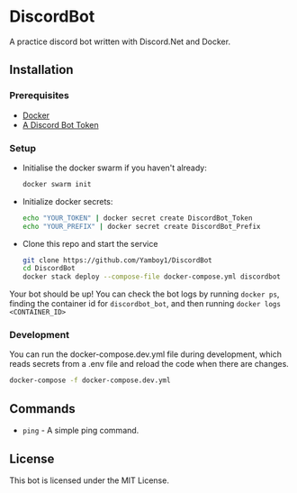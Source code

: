 # DiscordBot

A practice discord bot written with Discord.Net and Docker.

## Installation 

### Prerequisites

- [Docker](https://docs.docker.com/get-docker/)
- [A Discord Bot Token](https://github.com/reactiflux/discord-irc/wiki/Creating-a-discord-bot-&-getting-a-token)

### Setup

- Initialise the docker swarm if you haven't already: 
  ```bash
  docker swarm init
  ```
  
- Initialize docker secrets:
  ```bash
  echo "YOUR_TOKEN" | docker secret create DiscordBot_Token
  echo "YOUR_PREFIX" | docker secret create DiscordBot_Prefix
  ```
  
- Clone this repo and start the service
  ```bash
  git clone https://github.com/Yamboy1/DiscordBot
  cd DiscordBot
  docker stack deploy --compose-file docker-compose.yml discordbot
  ```
  
Your bot should be up! You can check the bot logs by running `docker ps`, finding the container id for `discordbot_bot`, and then running `docker logs <CONTAINER_ID>`

### Development

You can run the docker-compose.dev.yml file during development, which reads secrets from a .env file and reload the code when there are changes.
```bash
docker-compose -f docker-compose.dev.yml
```

## Commands

- `ping` - A simple ping command.

## License

This bot is licensed under the MIT License.